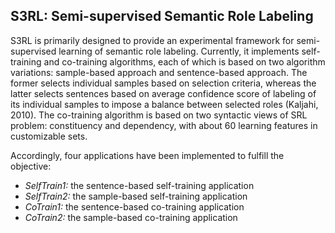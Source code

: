 <h2>S3RL: Semi-supervised Semantic Role Labeling</h2>

S3RL is primarily designed to provide an experimental framework for semi-supervised learning of semantic role labeling. Currently, it implements self-training and co-training algorithms, each of which is based on two algorithm variations: sample-based approach and sentence-based approach. The former selects individual samples based on selection criteria, whereas the latter selects sentences based on average confidence score of labeling of its individual samples to impose a balance between selected roles (Kaljahi, 2010). The co-training algorithm is based on two syntactic views of SRL problem: constituency and dependency, with about 60 learning features in customizable sets.

Accordingly, four applications have been implemented to fulfill the objective:
<ul class="bulletList2">
  <li class="bulletItem">
	  <span style="font-style: italic">SelfTrain1:</span> the sentence-based self-training application
	</li>
	<li class="bulletItem">
	  <span style="font-style: italic">SelfTrain2:</span> the sample-based self-training application
	</li>
	<li class="bulletItem">
	  <span style="font-style: italic">CoTrain1:</span> the sentence-based co-training application
	</li>
	<li class="bulletItem">
	  <span style="font-style: italic">CoTrain2:</span> the sample-based co-training application
	</li>
</ul> 

